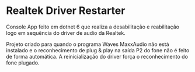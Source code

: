 # Realtek Driver Restarter

Console App feito em dotnet 6 que realiza a desabilitação e reabilitação logo em sequência do driver de audio da Realtek. 

Projeto criado para quando o programa Waves MaxxAudio não está instalado e o reconhecimento de plug & play na saída P2 do fone não é feito de forma automática. A reinicialização do driver força o reconhecimento do fone plugado.